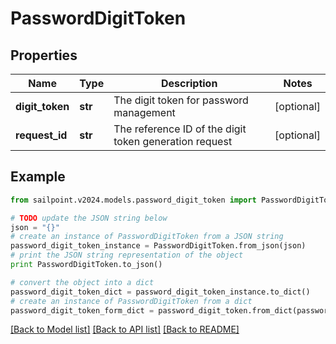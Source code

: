 # PasswordDigitToken


## Properties

Name | Type | Description | Notes
------------ | ------------- | ------------- | -------------
**digit_token** | **str** | The digit token for password management | [optional] 
**request_id** | **str** | The reference ID of the digit token generation request | [optional] 

## Example

```python
from sailpoint.v2024.models.password_digit_token import PasswordDigitToken

# TODO update the JSON string below
json = "{}"
# create an instance of PasswordDigitToken from a JSON string
password_digit_token_instance = PasswordDigitToken.from_json(json)
# print the JSON string representation of the object
print PasswordDigitToken.to_json()

# convert the object into a dict
password_digit_token_dict = password_digit_token_instance.to_dict()
# create an instance of PasswordDigitToken from a dict
password_digit_token_form_dict = password_digit_token.from_dict(password_digit_token_dict)
```
[[Back to Model list]](../README.md#documentation-for-models) [[Back to API list]](../README.md#documentation-for-api-endpoints) [[Back to README]](../README.md)


